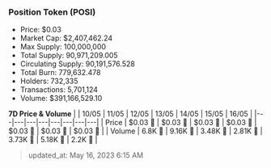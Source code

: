 
  ### Position Token (POSI)
  - Price: $0.03
  - Market Cap: $2,407,462.24
  - Max Supply: 100,000,000
  - Total Supply: 90,971,209.005
  - Circulating Supply: 90,191,576.528
  - Total Burn: 779,632.478
  - Holders: 732,335
  - Transactions: 5,701,124
  - Volume: $391,166,529.10

  **7D Price & Volume**
  | | 10&#x2F;05 | 11&#x2F;05 | 12&#x2F;05 | 13&#x2F;05 | 14&#x2F;05 | 15&#x2F;05 | 16&#x2F;05 |
  |---|---|---|---|---|---|---|---|
  | Price | $0.03 🚀 | $0.03 🔻 | $0.03 🔻 | $0.03 🚀 | $0.03 🔻 | $0.03 🔻 | $0.03 🔻 |
  | Volume | 6.8K 🚀 | 9.16K 🚀 | 3.48K 🔻 | 2.81K 🔻 | 3.73K 🚀 | 5.18K 🚀 | 2.2K 🔻 |

  > updated_at: May 16, 2023 6:15 AM
